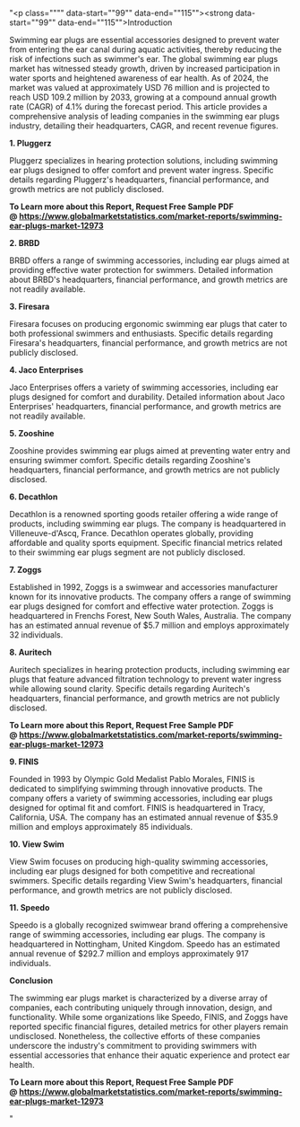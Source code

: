 "<p class="""" data-start=""99"" data-end=""115""><strong data-start=""99"" data-end=""115"">Introduction</strong></p>
<p class="""" data-start=""117"" data-end=""350""><span class=""relative -mx-px my-[-0.2rem] rounded-sm px-px py-[0.2rem]"">Swimming ear plugs are essential accessories designed to prevent water from entering the ear canal during aquatic activities, thereby reducing the risk of infections such as swimmer's ear.</span> <span class=""relative -mx-px my-[-0.2rem] rounded-sm px-px py-[0.2rem]"">The global swimming ear plugs market has witnessed steady growth, driven by increased participation in water sports and heightened awareness of ear health.</span> <span class=""relative -mx-px my-[-0.2rem] rounded-sm px-px py-[0.2rem]"">As of 2024, the market was valued at approximately USD 76 million and is projected to reach USD 109.2 million by 2033, growing at a compound annual growth rate (CAGR) of 4.1% during the forecast period.</span> <span class=""relative -mx-px my-[-0.2rem] rounded-sm px-px py-[0.2rem]"">This article provides a comprehensive analysis of leading companies in the swimming ear plugs industry, detailing their headquarters, CAGR, and recent revenue figures.</span></p>
<p class="""" data-start=""352"" data-end=""367""><strong data-start=""352"" data-end=""367"">1. Pluggerz</strong></p>
<p class="""" data-start=""369"" data-end=""490""><span class=""relative -mx-px my-[-0.2rem] rounded-sm px-px py-[0.2rem]"">Pluggerz specializes in hearing protection solutions, including swimming ear plugs designed to offer comfort and prevent water ingress.</span> <span class=""relative -mx-px my-[-0.2rem] rounded-sm px-px py-[0.2rem]"">Specific details regarding Pluggerz's headquarters, financial performance, and growth metrics are not publicly disclosed.</span></p>
<p class="""" data-start=""369"" data-end=""490""><strong>To Learn more about this Report, Request Free Sample PDF @&nbsp;<a href=""https://www.globalmarketstatistics.com/market-reports/swimming-ear-plugs-market-12973"">https://www.globalmarketstatistics.com/market-reports/swimming-ear-plugs-market-12973</a></strong></p>
<p class="""" data-start=""492"" data-end=""503""><strong data-start=""492"" data-end=""503"">2. BRBD</strong></p>
<p class="""" data-start=""505"" data-end=""630""><span class=""relative -mx-px my-[-0.2rem] rounded-sm px-px py-[0.2rem]"">BRBD offers a range of swimming accessories, including ear plugs aimed at providing effective water protection for swimmers.</span> <span class=""relative -mx-px my-[-0.2rem] rounded-sm px-px py-[0.2rem]"">Detailed information about BRBD's headquarters, financial performance, and growth metrics are not readily available.</span></p>
<p class="""" data-start=""632"" data-end=""647""><strong data-start=""632"" data-end=""647"">3. Firesara</strong></p>
<p class="""" data-start=""649"" data-end=""774""><span class=""relative -mx-px my-[-0.2rem] rounded-sm px-px py-[0.2rem]"">Firesara focuses on producing ergonomic swimming ear plugs that cater to both professional swimmers and enthusiasts.</span> <span class=""relative -mx-px my-[-0.2rem] rounded-sm px-px py-[0.2rem]"">Specific details regarding Firesara's headquarters, financial performance, and growth metrics are not publicly disclosed.</span></p>
<p class="""" data-start=""776"" data-end=""799""><strong data-start=""776"" data-end=""799"">4. Jaco Enterprises</strong></p>
<p class="""" data-start=""801"" data-end=""926""><span class=""relative -mx-px my-[-0.2rem] rounded-sm px-px py-[0.2rem]"">Jaco Enterprises offers a variety of swimming accessories, including ear plugs designed for comfort and durability.</span> <span class=""relative -mx-px my-[-0.2rem] rounded-sm px-px py-[0.2rem]"">Detailed information about Jaco Enterprises' headquarters, financial performance, and growth metrics are not readily available.</span></p>
<p class="""" data-start=""928"" data-end=""943""><strong data-start=""928"" data-end=""943"">5. Zooshine</strong></p>
<p class="""" data-start=""945"" data-end=""1070""><span class=""relative -mx-px my-[-0.2rem] rounded-sm px-px py-[0.2rem]"">Zooshine provides swimming ear plugs aimed at preventing water entry and ensuring swimmer comfort.</span> <span class=""relative -mx-px my-[-0.2rem] rounded-sm px-px py-[0.2rem]"">Specific details regarding Zooshine's headquarters, financial performance, and growth metrics are not publicly disclosed.</span></p>
<p class="""" data-start=""1072"" data-end=""1088""><strong data-start=""1072"" data-end=""1088"">6. Decathlon</strong></p>
<p class="""" data-start=""1090"" data-end=""1295""><span class=""relative -mx-px my-[-0.2rem] rounded-sm px-px py-[0.2rem]"">Decathlon is a renowned sporting goods retailer offering a wide range of products, including swimming ear plugs.</span> <span class=""relative -mx-px my-[-0.2rem] rounded-sm px-px py-[0.2rem]"">The company is headquartered in Villeneuve-d'Ascq, France.</span> <span class=""relative -mx-px my-[-0.2rem] rounded-sm px-px py-[0.2rem]"">Decathlon operates globally, providing affordable and quality sports equipment.</span> <span class=""relative -mx-px my-[-0.2rem] rounded-sm px-px py-[0.2rem]"">Specific financial metrics related to their swimming ear plugs segment are not publicly disclosed.</span></p>
<p class="""" data-start=""1297"" data-end=""1309""><strong data-start=""1297"" data-end=""1309"">7. Zoggs</strong></p>
<p class="""" data-start=""1311"" data-end=""1556""><span class=""relative -mx-px my-[-0.2rem] rounded-sm px-px py-[0.2rem]"">Established in 1992, Zoggs is a swimwear and accessories manufacturer known for its innovative products.</span> <span class=""relative -mx-px my-[-0.2rem] rounded-sm px-px py-[0.2rem]"">The company offers a range of swimming ear plugs designed for comfort and effective water protection.</span> <span class=""relative -mx-px my-[-0.2rem] rounded-sm px-px py-[0.2rem]"">Zoggs is headquartered in Frenchs Forest, New South Wales, Australia.</span> <span class=""relative -mx-px my-[-0.2rem] rounded-sm px-px py-[0.2rem]"">The company has an estimated annual revenue of $5.7 million and employs approximately 32 individuals.</span></p>
<p class="""" data-start=""1558"" data-end=""1573""><strong data-start=""1558"" data-end=""1573"">8. Auritech</strong></p>
<p class="""" data-start=""1575"" data-end=""1700""><span class=""relative -mx-px my-[-0.2rem] rounded-sm px-px py-[0.2rem]"">Auritech specializes in hearing protection products, including swimming ear plugs that feature advanced filtration technology to prevent water ingress while allowing sound clarity.</span> <span class=""relative -mx-px my-[-0.2rem] rounded-sm px-px py-[0.2rem]"">Specific details regarding Auritech's headquarters, financial performance, and growth metrics are not publicly disclosed.</span></p>
<p class="""" data-start=""1575"" data-end=""1700""><strong>To Learn more about this Report, Request Free Sample PDF @&nbsp;<a href=""https://www.globalmarketstatistics.com/market-reports/swimming-ear-plugs-market-12973"">https://www.globalmarketstatistics.com/market-reports/swimming-ear-plugs-market-12973</a></strong></p>
<p class="""" data-start=""1702"" data-end=""1714""><strong data-start=""1702"" data-end=""1714"">9. FINIS</strong></p>
<p class="""" data-start=""1716"" data-end=""1961""><span class=""relative -mx-px my-[-0.2rem] rounded-sm px-px py-[0.2rem]"">Founded in 1993 by Olympic Gold Medalist Pablo Morales, FINIS is dedicated to simplifying swimming through innovative products.</span> <span class=""relative -mx-px my-[-0.2rem] rounded-sm px-px py-[0.2rem]"">The company offers a variety of swimming accessories, including ear plugs designed for optimal fit and comfort.</span> <span class=""relative -mx-px my-[-0.2rem] rounded-sm px-px py-[0.2rem]"">FINIS is headquartered in Tracy, California, USA.</span> <span class=""relative -mx-px my-[-0.2rem] rounded-sm px-px py-[0.2rem]"">The company has an estimated annual revenue of $35.9 million and employs approximately 85 individuals.</span> </p>
<p class="""" data-start=""1963"" data-end=""1980""><strong data-start=""1963"" data-end=""1980"">10. View Swim</strong></p>
<p class="""" data-start=""1982"" data-end=""2107""><span class=""relative -mx-px my-[-0.2rem] rounded-sm px-px py-[0.2rem]"">View Swim focuses on producing high-quality swimming accessories, including ear plugs designed for both competitive and recreational swimmers.</span> <span class=""relative -mx-px my-[-0.2rem] rounded-sm px-px py-[0.2rem]"">Specific details regarding View Swim's headquarters, financial performance, and growth metrics are not publicly disclosed.</span></p>
<p class="""" data-start=""2109"" data-end=""2123""><strong data-start=""2109"" data-end=""2123"">11. Speedo</strong></p>
<p class="""" data-start=""2125"" data-end=""2330""><span class=""relative -mx-px my-[-0.2rem] rounded-sm px-px py-[0.2rem]"">Speedo is a globally recognized swimwear brand offering a comprehensive range of swimming accessories, including ear plugs.</span> <span class=""relative -mx-px my-[-0.2rem] rounded-sm px-px py-[0.2rem]"">The company is headquartered in Nottingham, United Kingdom.</span> <span class=""relative -mx-px my-[-0.2rem] rounded-sm px-px py-[0.2rem]"">Speedo has an estimated annual revenue of $292.7 million and employs approximately 917 individuals.</span></p>
<p class="""" data-start=""2332"" data-end=""2346""><strong data-start=""2332"" data-end=""2346"">Conclusion</strong></p>
<p class="""" data-start=""2348"" data-end=""2513""><span class=""relative -mx-px my-[-0.2rem] rounded-sm px-px py-[0.2rem]"">The swimming ear plugs market is characterized by a diverse array of companies, each contributing uniquely through innovation, design, and functionality.</span> <span class=""relative -mx-px my-[-0.2rem] rounded-sm px-px py-[0.2rem]"">While some organizations like Speedo, FINIS, and Zoggs have reported specific financial figures, detailed metrics for other players remain undisclosed.</span> <span class=""relative -mx-px my-[-0.2rem] rounded-sm px-px py-[0.2rem]"">Nonetheless, the collective efforts of these companies underscore the industry's commitment to providing swimmers with essential accessories that enhance their aquatic experience and protect ear health.</span></p>
<p class="""" data-start=""2348"" data-end=""2513""><span class=""relative -mx-px my-[-0.2rem] rounded-sm px-px py-[0.2rem]""><strong>To Learn more about this Report, Request Free Sample PDF @&nbsp;<a href=""https://www.globalmarketstatistics.com/market-reports/swimming-ear-plugs-market-12973"">https://www.globalmarketstatistics.com/market-reports/swimming-ear-plugs-market-12973</a></strong></span></p>"
